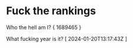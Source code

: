 # Fuck the rankings

Who the hell am I?
{ 1689465 }

What fucking year is it?
[ 2024-01-20T13:17:43Z ]
